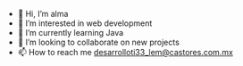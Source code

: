 - 👋 Hi, I’m alma
- 👀 I’m interested in web development
- 🌱 I’m currently learning Java
- 💞️ I’m looking to collaborate on new projects
- 📫 How to reach me desarrolloti33_lem@castores.com.mx

<!---
desarrolloti33/desarrolloti33 is a ✨ special ✨ repository because its `README.md` (this file) appears on your GitHub profile.
You can click the Preview link to take a look at your changes.
--->
